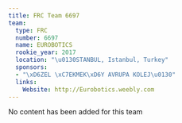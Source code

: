 ```yaml
---
title: FRC Team 6697
team:
  type: FRC
  number: 6697
  name: EUROBOTICS
  rookie_year: 2017
  location: "\u0130STANBUL, Istanbul, Turkey"
  sponsors:
  - "\xD6ZEL \xC7EKMEK\xD6Y AVRUPA KOLEJ\u0130"
  links:
    Website: http://Eurobotics.weebly.com
---
```


No content has been added for this team
